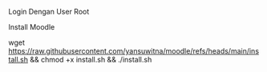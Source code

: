 Login Dengan User Root

Install Moodle

wget https://raw.githubusercontent.com/yansuwitna/moodle/refs/heads/main/install.sh && chmod +x install.sh && ./install.sh


